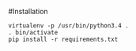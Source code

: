 #Installation

```
virtualenv -p /usr/bin/python3.4 .
. bin/activate
pip install -r requirements.txt
```

